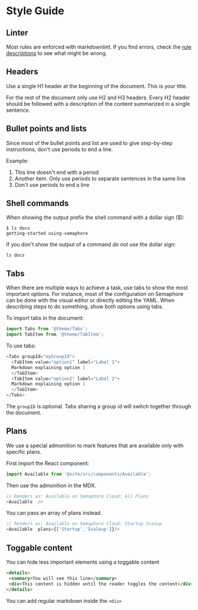 
# Style Guide

## Linter

Most rules are enforced with markdownlint. If you find errors, check the [rule descriptions](https://github.com/DavidAnson/markdownlint/blob/v0.32.1/README.md#configuration) to see what might be wrong.

## Headers

Use a single H1 header at the beginning of the document. This is your title.

For the rest of the document only use H2 and H3 headers. Every H2 header should be followed with a description of the content summarized in a single sentence.

## Bullet points and lists

Since most of the bullet points and list are used to give step-by-step instructions, don't use periods to end a line. 

Example:
1. This line doesn't end with a period
2. Another item. Only use periods to separate sentences in the same line
3. Don't use periods to end a line

## Shell commands

When showing the output prefix the shell command with a dollar sign ($):

```shell
$ ls docs
getting-started using-semaphore
```

If you don't show the output of a command *do not* use the dollar sign:

```shell
ls docs
```

## Tabs

When there are multiple ways to achieve a task, use tabs to show the most important options. For instance, most of the configuration on Semaphore can be done with the visual editor or directly editing the YAML. When describing steps to do something, show both options using tabs.

To import tabs in the document:

```js
import Tabs from '@theme/Tabs';
import TabItem from '@theme/TabItem';
```

To use tabs:

```js
<Tabs groupId="myGroupId">
  <TabItem value="option1" label="Label 1">
  Markdown explaining option 1
  </TabItem>
  <TabItem value="option2" label="Label 2">
  Markdown explaining option 1
  </TabItem>
</Tabs>
```

The `groupID` is optional. Tabs sharing a group id will switch together through the document.

## Plans

We use a special admonition to mark features that are available only with specific plans.

First import the React component:

```js
import Available from '@site/src/components/Available';
```

Then use the admonition in the MDX.

```js
// Renders as: Available on Semaphore Cloud: All Plans
<Available  />
```

You can pass an array of plans instead.

```js
// Renders as: Available on Semaphore Cloud: Startup Scalup
<Available  plans={['Startup','Scaleup']}/>
```

## Toggable content

You can hide less important elements using a toggable content

```html
<details>
 <summary>You will see this line</summary>
 <div>This content is hidden until the reader toggles the content</div>
</details>
```

You can add regular markdown inside the `<div>`
